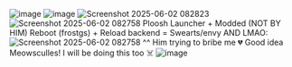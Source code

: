 ![image](https://github.com/user-attachments/assets/0eaec30a-30d8-48f0-b6e1-22e3f8632895)
![image](https://github.com/user-attachments/assets/6c60ebf6-ed41-40cd-8b91-b9b3faf15f27)
![Screenshot 2025-06-02 082823](https://github.com/user-attachments/assets/705d7ecd-8297-4000-a5c0-7e699e307006)
![Screenshot 2025-06-02 082758](https://github.com/user-attachments/assets/d1d2f68b-ee47-4533-a541-be453bb0bc7b)
Ploosh Launcher + Modded (NOT BY HIM) Reboot (frostgs) + Reload backend = Swearts/envy
AND LMAO: 
![Screenshot 2025-06-02 082758](https://github.com/user-attachments/assets/ffcde032-89a6-4cd6-9569-b24ca7cf842e)
^^ Him trying to bribe me 💔
Good idea Meowsculles! I will be doing this too ☠️
![image](https://github.com/user-attachments/assets/f4d5a69c-2c18-43c0-890b-c905b66824ae)

